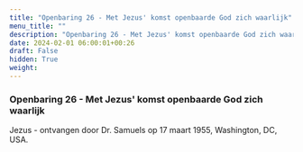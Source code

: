```yaml
---
title: "Openbaring 26 - Met Jezus' komst openbaarde God zich waarlijk"
menu_title: ""
description: "Openbaring 26 - Met Jezus' komst openbaarde God zich waarlijk"
date: 2024-02-01 06:00:01+00:26
draft: False
hidden: True
weight:
---
```

### Openbaring 26 - Met Jezus' komst openbaarde God zich waarlijk

Jezus - ontvangen door Dr. Samuels op 17 maart 1955, Washington, DC, USA.
